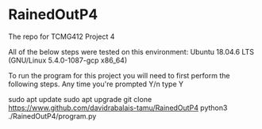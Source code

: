 # RainedOutP4
The repo for TCMG412 Project 4

All of the below steps were tested on this environment: Ubuntu 18.04.6 LTS (GNU/Linux 5.4.0-1087-gcp x86_64)

To run the program for this project you will need to first perform the following steps. Any time you're prompted Y/n type Y

sudo apt update
sudo apt upgrade
git clone https://www.github.com/davidrabalais-tamu/RainedOutP4
python3 ./RainedOutP4/program.py